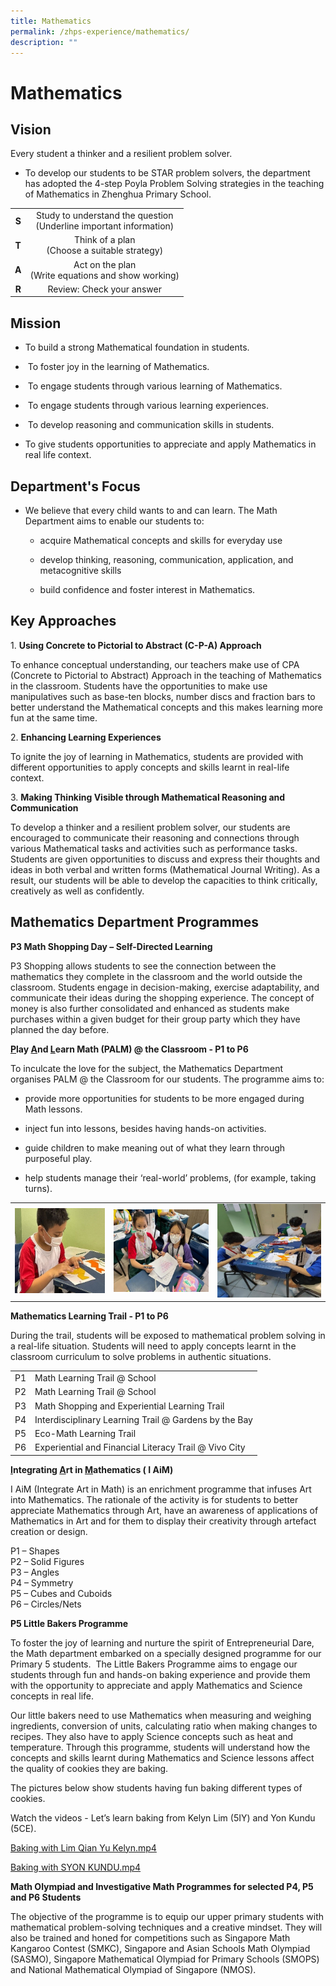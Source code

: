 ```yaml
---
title: Mathematics
permalink: /zhps-experience/mathematics/
description: ""
---
```

# Mathematics

Vision
------

Every student a thinker and a resilient problem solver.

*   To develop our students to be STAR problem solvers, the department has adopted the 4-step Poyla Problem Solving strategies in the teaching of Mathematics in Zhenghua Primary School.

|   |                                |
|:-:|:-----------:|
| **S** | Study to understand the question<br>(Underline important information) |
| **T** | Think of a plan<br>(Choose a suitable strategy)                       |
| **A** | Act on the plan <br>(Write equations and show working)                |
| **R** | Review: Check your answer                    |

Mission
-------

*   To build a strong Mathematical foundation in students.
    
*    To foster joy in the learning of Mathematics.
    
*    To engage students through various learning of Mathematics.
    
*    To engage students through various learning experiences.
    
*    To develop reasoning and communication skills in students.
    
*   To give students opportunities to appreciate and apply Mathematics in real life context.
    

Department's Focus
------------------

*   We believe that every child wants to and can learn. The Math Department aims to enable our students to: 
    
    *   acquire Mathematical concepts and skills for everyday use
        
    *   develop thinking, reasoning, communication, application, and   metacognitive skills
        
    *   build confidence and foster interest in Mathematics.
        
    

Key Approaches
--------------

1\. **Using Concrete to Pictorial to Abstract (C-P-A) Approach**

To enhance conceptual understanding, our teachers make use of CPA (Concrete to Pictorial to Abstract) Approach in the teaching of Mathematics in the classroom. Students have the opportunities to make use manipulatives such as base-ten blocks, number discs and fraction bars to better understand the Mathematical concepts and this makes learning more fun at the same time.   

2\. **Enhancing Learning Experiences**

To ignite the joy of learning in Mathematics, students are provided with different opportunities to apply concepts and skills learnt in real-life context. 


3\. **Making Thinking Visible through Mathematical Reasoning and Communication**



To develop a thinker and a resilient problem solver, our students are encouraged to communicate their reasoning and connections through various Mathematical tasks and activities such as performance tasks. Students are given opportunities to discuss and express their thoughts and ideas in both verbal and written forms (Mathematical Journal Writing). As a result, our students will be able to develop the capacities to think critically, creatively as well as confidently. 

Mathematics Department Programmes
---------------------------------

**P3 Math Shopping Day – Self-Directed Learning**

P3 Shopping allows students to see the connection between the mathematics they complete in the classroom and the world outside the classroom. Students engage in decision-making, exercise adaptability, and communicate their ideas during the shopping experience. The concept of money is also further consolidated and enhanced as students make purchases within a given budget for their group party which they have planned the day before.  

  

**<u>P</u>lay <u>A</u>nd <u>L</u>earn </u>M</u>ath (PALM) @ the Classroom - P1 to P6**

To inculcate the love for the subject, the Mathematics Department organises PALM @ the Classroom for our students. The programme aims to:

*   provide more opportunities for students to be more engaged during Math lessons.
    

*   inject fun into lessons, besides having hands-on activities.
    
*   guide children to make meaning out of what they learn through purposeful play.
    
*   help students manage their ‘real-world’ problems, (for example, taking turns).


|   |   |   |
|:-:|:-:|:--:|
| ![](/images/ZHPS%20Experience/Mathematics/PALM%20%20Classroom_1.jpg)  | ![](/images/ZHPS%20Experience/Mathematics/PALM%20%20Classroom_2.jpg)   |  ![](/images/ZHPS%20Experience/Mathematics/PALM%20%20Classroom_3.jpg)  |

**Mathematics Learning Trail - P1 to P6**

During the trail, students will be exposed to mathematical problem solving in a real-life situation. Students will need to apply concepts learnt in the classroom curriculum to solve problems in authentic situations.

|     |                       |
|:---:|------------------------|
| P1  | Math Learning Trail @ School                          |
| P2  | Math Learning Trail @ School                          |
| P3  | Math Shopping and Experiential Learning Trail         |
| P4  | Interdisciplinary Learning Trail @ Gardens by the Bay |
| P5  | Eco-Math Learning Trail                               |
| P6  | Experiential and Financial Literacy Trail @ Vivo City |

**<u>I</u>ntegrating <u>A</u>rt in <u>M</u>athematics ( I AiM)**

I AiM (Integrate Art in Math) is an enrichment programme that infuses Art into Mathematics. The rationale of the activity is for students to better appreciate Mathematics through Art, have an awareness of applications of Mathematics in Art and for them to display their creativity through artefact creation or design.

P1 – Shapes  
P2 – Solid Figures  
P3 – Angles  
P4 – Symmetry  
P5 – Cubes and Cuboids  
P6 – Circles/Nets

**P5 Little Bakers Programme**

To foster the joy of learning and nurture the spirit of Entrepreneurial Dare, the Math department embarked on a specially designed programme for our Primary 5 students.  The Little Bakers Programme aims to engage our students through fun and hands-on baking experience and provide them with the opportunity to appreciate and apply Mathematics and Science concepts in real life. 

Our little bakers need to use Mathematics when measuring and weighing ingredients, conversion of units, calculating ratio when making changes to recipes. They also have to apply Science concepts such as heat and temperature. Through this programme, students will understand how the concepts and skills learnt during Mathematics and Science lessons affect the quality of cookies they are baking. 

The pictures below show students having fun baking different types of cookies.
  

Watch the videos - Let’s learn baking from Kelyn Lim (5IY) and Yon Kundu (5CE).

[Baking with Lim Qian Yu Kelyn.mp4](https://drive.google.com/file/d/1WVAcDSx3QG6gNLPsDM8bOgYX4hqdN3GY/view?usp=share_link)

[Baking with SYON KUNDU.mp4](https://drive.google.com/file/d/1HgPFxk0-ZaYed8FfH_UDDuUUR1LkKPr6/view?usp=share_link)

  

**Math Olympiad and Investigative Math Programmes for selected P4, P5 and P6 Students**

The objective of the programme is to equip our upper primary students with mathematical problem-solving techniques and a creative mindset. They will also be trained and honed for competitions such as Singapore Math Kangaroo Contest (SMKC), Singapore and Asian Schools Math Olympiad (SASMO), Singapore Mathematical Olympiad for Primary Schools (SMOPS) and National Mathematical Olympiad of Singapore (NMOS).
